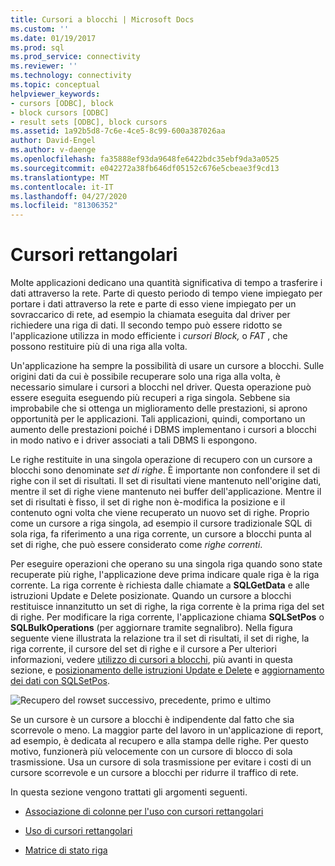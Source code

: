 ```yaml
---
title: Cursori a blocchi | Microsoft Docs
ms.custom: ''
ms.date: 01/19/2017
ms.prod: sql
ms.prod_service: connectivity
ms.reviewer: ''
ms.technology: connectivity
ms.topic: conceptual
helpviewer_keywords:
- cursors [ODBC], block
- block cursors [ODBC]
- result sets [ODBC], block cursors
ms.assetid: 1a92b5d8-7c6e-4ce5-8c99-600a387026aa
author: David-Engel
ms.author: v-daenge
ms.openlocfilehash: fa35888ef93da9648fe6422bdc35ebf9da3a0525
ms.sourcegitcommit: e042272a38fb646df05152c676e5cbeae3f9cd13
ms.translationtype: MT
ms.contentlocale: it-IT
ms.lasthandoff: 04/27/2020
ms.locfileid: "81306352"
---
```

# <a name="block-cursors"></a>Cursori rettangolari
Molte applicazioni dedicano una quantità significativa di tempo a trasferire i dati attraverso la rete. Parte di questo periodo di tempo viene impiegato per portare i dati attraverso la rete e parte di esso viene impiegato per un sovraccarico di rete, ad esempio la chiamata eseguita dal driver per richiedere una riga di dati. Il secondo tempo può essere ridotto se l'applicazione utilizza in modo efficiente i *cursori* *Block,* o *FAT* , che possono restituire più di una riga alla volta.  
  
 Un'applicazione ha sempre la possibilità di usare un cursore a blocchi. Sulle origini dati da cui è possibile recuperare solo una riga alla volta, è necessario simulare i cursori a blocchi nel driver. Questa operazione può essere eseguita eseguendo più recuperi a riga singola. Sebbene sia improbabile che si ottenga un miglioramento delle prestazioni, si aprono opportunità per le applicazioni. Tali applicazioni, quindi, comportano un aumento delle prestazioni poiché i DBMS implementano i cursori a blocchi in modo nativo e i driver associati a tali DBMS li espongono.  
  
 Le righe restituite in una singola operazione di recupero con un cursore a blocchi sono denominate *set di righe*. È importante non confondere il set di righe con il set di risultati. Il set di risultati viene mantenuto nell'origine dati, mentre il set di righe viene mantenuto nei buffer dell'applicazione. Mentre il set di risultati è fisso, il set di righe non è-modifica la posizione e il contenuto ogni volta che viene recuperato un nuovo set di righe. Proprio come un cursore a riga singola, ad esempio il cursore tradizionale SQL di sola riga, fa riferimento a una riga corrente, un cursore a blocchi punta al set di righe, che può essere considerato come *righe correnti*.  
  
 Per eseguire operazioni che operano su una singola riga quando sono state recuperate più righe, l'applicazione deve prima indicare quale riga è la riga corrente. La riga corrente è richiesta dalle chiamate a **SQLGetData** e alle istruzioni Update e Delete posizionate. Quando un cursore a blocchi restituisce innanzitutto un set di righe, la riga corrente è la prima riga del set di righe. Per modificare la riga corrente, l'applicazione chiama **SQLSetPos** o **SQLBulkOperations** (per aggiornare tramite segnalibro). Nella figura seguente viene illustrata la relazione tra il set di risultati, il set di righe, la riga corrente, il cursore del set di righe e il cursore a Per ulteriori informazioni, vedere [utilizzo di cursori a blocchi](../../../odbc/reference/develop-app/using-block-cursors.md), più avanti in questa sezione, e [posizionamento delle istruzioni Update e Delete](../../../odbc/reference/develop-app/positioned-update-and-delete-statements.md) e [aggiornamento dei dati con SQLSetPos](../../../odbc/reference/develop-app/updating-data-with-sqlsetpos.md).  
  
 ![Recupero del rowset successivo, precedente, primo e ultimo](../../../odbc/reference/develop-app/media/pr20_2.gif "pr20_2")  
  
 Se un cursore è un cursore a blocchi è indipendente dal fatto che sia scorrevole o meno. La maggior parte del lavoro in un'applicazione di report, ad esempio, è dedicata al recupero e alla stampa delle righe. Per questo motivo, funzionerà più velocemente con un cursore di blocco di sola trasmissione. Usa un cursore di sola trasmissione per evitare i costi di un cursore scorrevole e un cursore a blocchi per ridurre il traffico di rete.  
  
 In questa sezione vengono trattati gli argomenti seguenti.  
  
-   [Associazione di colonne per l'uso con cursori rettangolari](../../../odbc/reference/develop-app/binding-columns-for-use-with-block-cursors.md)  
  
-   [Uso di cursori rettangolari](../../../odbc/reference/develop-app/using-block-cursors.md)  
  
-   [Matrice di stato riga](../../../odbc/reference/develop-app/row-status-array.md)
